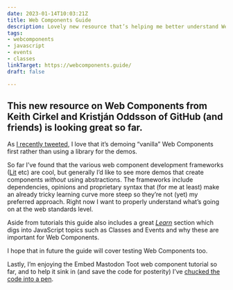 ```yaml
---
date: 2023-01-14T10:03:21Z
title: Web Components Guide
description: Lovely new resource that’s helping me better understand Web Components
tags:
- webcomponents
- javascript
- events
- classes
linkTarget: https://webcomponents.guide/
draft: false

---
```

This new resource on Web Components from Keith Cirkel and Kristján Oddsson of GitHub (and friends) is looking great so far.
---

As [I recently tweeted](https://twitter.com/fuzzylogicx/status/1614202359520919553), I love that it’s demoing “vanilla” Web Components first rather than using a library for the demos. 

So far I’ve found that the various web component development frameworks ([Lit](https://lit.dev/) etc) are cool, but generally I’d like to see more demos that create components _without_ using abstractions. The frameworks include dependencies, opinions and proprietary syntax that (for me at least) make an already tricky learning curve more steep so they’re not (yet) my preferred approach. Right now I want to properly understand what’s going on at the web standards level.

Aside from tutorials this guide also includes a great [_Learn_](https://webcomponents.guide/learn/) section which digs into JavaScript topics such as Classes and Events and why these are important for Web Components.

I hope that in future the guide will cover testing Web Components too.

Lastly, I’m enjoying the Embed Mastodon Toot web component tutorial so far, and to help it sink in (and save the code for posterity) I’ve [chucked the code into a pen](https://codepen.io/fuzzylogicx/pen/RwBgveM).